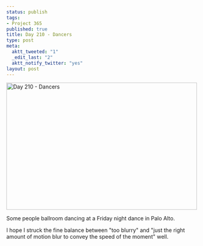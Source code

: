 ```yaml
--- 
status: publish
tags: 
- Project 365
published: true
title: Day 210 - Dancers
type: post
meta: 
  aktt_tweeted: "1"
  _edit_last: "2"
  aktt_notify_twitter: "yes"
layout: post
---
```

<a href="http://www.flickr.com/photos/freeed/5989877364/" title="Day 210 - Dancers by Fred​, on Flickr"><img src="http://farm7.static.flickr.com/6029/5989877364_509c2621cd.jpg" width="500" height="333" alt="Day 210 - Dancers"/></a>

Some people ballroom dancing at a Friday night dance in Palo Alto.

I hope I struck the fine balance between "too blurry" and "just the right amount of motion blur to convey the speed of the moment" well.
